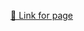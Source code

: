 [🔗 Link for page](https://github.com/Rajoza123/rajoza.github.io/tree/main/module2-solution/index.html)

